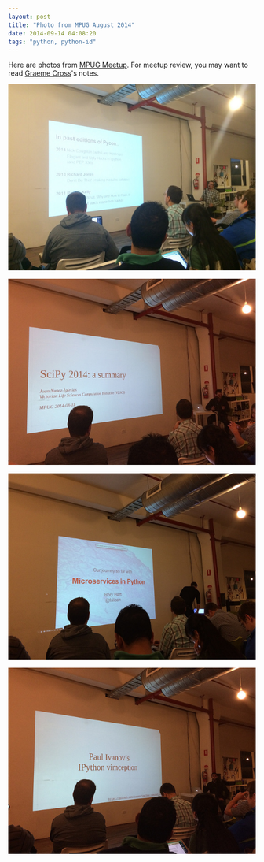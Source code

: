```yaml
---
layout: post
title: "Photo from MPUG August 2014"
date: 2014-09-14 04:08:20
tags: "python, python-id"
---
```


Here are photos from [MPUG Meetup](https://wiki.python.org/moin/MelbournePUG). For meetup review, you may want to read [Graeme Cross](http://www.curiousvenn.com/2014/08/notes-from-mpug-august-2014/)'s notes. 

![Don’t monkeypatch None!](/images/mpug-201408-javier.jpg) 

![SciPy 2014: a summary](/images/mpug-aug-2014.jpg) 

![Microservices in Python](/images/mpug-201408-microservices.jpg) 

![sux](/images/mpug-201408-vimception.jpg) 

